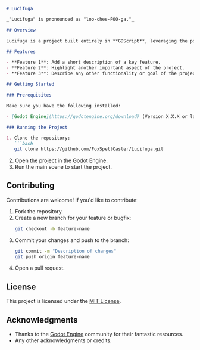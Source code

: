 ```markdown
# Lucifuga

_"Lucifuga" is pronounced as "loo-chee-FOO-ga."_

## Overview

Lucifuga is a project built entirely in **GDScript**, leveraging the power of the [Godot Engine](https://godotengine.org/). This repository contains the source code and resources for the project.

## Features

- **Feature 1**: Add a short description of a key feature.
- **Feature 2**: Highlight another important aspect of the project.
- **Feature 3**: Describe any other functionality or goal of the project.

## Getting Started

### Prerequisites

Make sure you have the following installed:

- [Godot Engine](https://godotengine.org/download) (Version X.X.X or later)

### Running the Project

1. Clone the repository:
   ```bash
   git clone https://github.com/FoxSpellCaster/Lucifuga.git
   ```
2. Open the project in the Godot Engine.
3. Run the main scene to start the project.

## Contributing

Contributions are welcome! If you'd like to contribute:

1. Fork the repository.
2. Create a new branch for your feature or bugfix:
   ```bash
   git checkout -b feature-name
   ```
3. Commit your changes and push to the branch:
   ```bash
   git commit -m "Description of changes"
   git push origin feature-name
   ```
4. Open a pull request.

## License

This project is licensed under the [MIT License](LICENSE).

## Acknowledgments

- Thanks to the [Godot Engine](https://godotengine.org/) community for their fantastic resources.
- Any other acknowledgments or credits.
``` 
